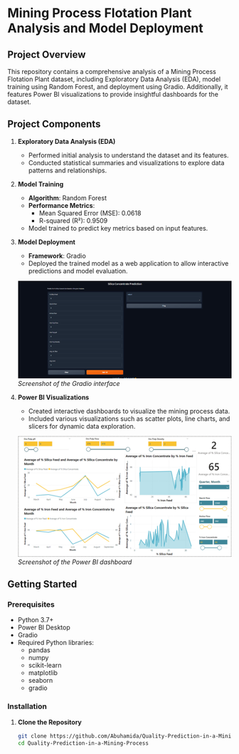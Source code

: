 # Mining Process Flotation Plant Analysis and Model Deployment

## Project Overview

This repository contains a comprehensive analysis of a Mining Process Flotation Plant dataset, including Exploratory Data Analysis (EDA), model training using Random Forest, and deployment using Gradio. Additionally, it features Power BI visualizations to provide insightful dashboards for the dataset.

## Project Components

1. **Exploratory Data Analysis (EDA)**
   - Performed initial analysis to understand the dataset and its features.
   - Conducted statistical summaries and visualizations to explore data patterns and relationships.

2. **Model Training**
   - **Algorithm**: Random Forest
   - **Performance Metrics**:
     - Mean Squared Error (MSE): 0.0618
     - R-squared (R²): 0.9509
   - Model trained to predict key metrics based on input features.

3. **Model Deployment**
   - **Framework**: Gradio
   - Deployed the trained model as a web application to allow interactive predictions and model evaluation.

   ![Gradio Deployment](./images/gradio.png)
   *Screenshot of the Gradio interface*

4. **Power BI Visualizations**
   - Created interactive dashboards to visualize the mining process data.
   - Included various visualizations such as scatter plots, line charts, and slicers for dynamic data exploration.

   ![Power BI Dashboard](./images/BI.png)
   *Screenshot of the Power BI dashboard*

## Getting Started

### Prerequisites

- Python 3.7+
- Power BI Desktop
- Gradio
- Required Python libraries:
  - pandas
  - numpy
  - scikit-learn
  - matplotlib
  - seaborn
  - gradio

### Installation

1. **Clone the Repository**
   ```bash
   git clone https://github.com/Abuhamida/Quality-Prediction-in-a-Mining-Process.git
   cd Quality-Prediction-in-a-Mining-Process
